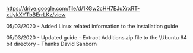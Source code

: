 
https://drive.google.com/file/d/1KGw2cHH7EJuXrxRT-xUykXYTbBErrLKz/view

05/03/2020 - Added Linux related information to the installation guide

05/03/2020 - Updated guide - Extract Additions.zip file to the \Ubuntu 64 bit directory - Thanks David Sanborn
